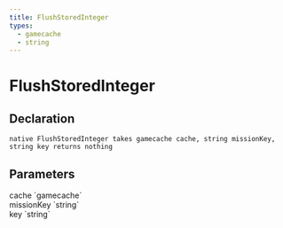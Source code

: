 ```yaml
---
title: FlushStoredInteger
types:
  - gamecache
  - string
---
```


# FlushStoredInteger

## Declaration

```
native FlushStoredInteger takes gamecache cache, string missionKey, string key returns nothing
```

## Parameters
<dl>
  <dt>cache `gamecache`</dt>
  <dd></dd>

  <dt>missionKey `string`</dt>
  <dd></dd>

  <dt>key `string`</dt>
  <dd></dd>
</dl>